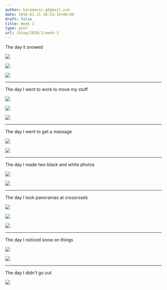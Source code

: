 ```yaml
---
author: karamanis.g@gmail.com
date: 2018-01-21 18:53:15+00:00
draft: false
title: Week 3
type: post
url: /blog/2018/1/week-3
---
```


The day it snowed



  
   ![](https://images.squarespace-cdn.com/content/v1/4f3f61bae4b063b909445965/1516559952772-0WDSJHUUF3V43ROZIXLE/ke17ZwdGBToddI8pDm48kNu93_l1Rc0JoXikXAEKHf17gQa3H78H3Y0txjaiv_0fDoOvxcdMmMKkDsyUqMSsMWxHk725yiiHCCLfrh8O1z5QHyNOqBUUEtDDsRWrJLTmDJyaVitQ06bkWUY0OMxkmN-bdz7wg8la12Me-ub45vBE5029s6uMXtkNCzVgxK8m/20180117-DSCF6816.jpg?format=original)

  

  
   ![](https://images.squarespace-cdn.com/content/v1/4f3f61bae4b063b909445965/1516559955133-P2WWGPTEGKHDFUI94ZOX/ke17ZwdGBToddI8pDm48kFWxnDtCdRm2WA9rXcwtIYR7gQa3H78H3Y0txjaiv_0fDoOvxcdMmMKkDsyUqMSsMWxHk725yiiHCCLfrh8O1z5QPOohDIaIeljMHgDF5CVlOqpeNLcJ80NK65_fV7S1UcTSrQkGwCGRqSxozz07hWZrYGYYH8sg4qn8Lpf9k1pYMHPsat2_S1jaQY3SwdyaXg/20180117-DSCF6817.jpg?format=original)

  

  
   ![](https://images.squarespace-cdn.com/content/v1/4f3f61bae4b063b909445965/1516559954992-MKSGXB7G0U47MLSW69XK/ke17ZwdGBToddI8pDm48kNu93_l1Rc0JoXikXAEKHf17gQa3H78H3Y0txjaiv_0fDoOvxcdMmMKkDsyUqMSsMWxHk725yiiHCCLfrh8O1z5QHyNOqBUUEtDDsRWrJLTmDJyaVitQ06bkWUY0OMxkmN-bdz7wg8la12Me-ub45vBE5029s6uMXtkNCzVgxK8m/20180117-DSCF6818.jpg?format=original)

  



* * *

The day I went to work to move my stuff



  
   ![](https://images.squarespace-cdn.com/content/v1/4f3f61bae4b063b909445965/1516560018991-UWCTJAP18S73ZIDY3NR8/ke17ZwdGBToddI8pDm48kDHPSfPanjkWqhH6pl6g5ph7gQa3H78H3Y0txjaiv_0fDoOvxcdMmMKkDsyUqMSsMWxHk725yiiHCCLfrh8O1z4YTzHvnKhyp6Da-NYroOW3ZGjoBKy3azqku80C789l0mwONMR1ELp49Lyc52iWr5dNb1QJw9casjKdtTg1_-y4jz4ptJBmI9gQmbjSQnNGng/IMG_3772.jpg?format=original)

  

  
   ![](https://images.squarespace-cdn.com/content/v1/4f3f61bae4b063b909445965/1516560002664-MEZEVUXWGBCHU7WF3FAH/ke17ZwdGBToddI8pDm48kDHPSfPanjkWqhH6pl6g5ph7gQa3H78H3Y0txjaiv_0fDoOvxcdMmMKkDsyUqMSsMWxHk725yiiHCCLfrh8O1z4YTzHvnKhyp6Da-NYroOW3ZGjoBKy3azqku80C789l0mwONMR1ELp49Lyc52iWr5dNb1QJw9casjKdtTg1_-y4jz4ptJBmI9gQmbjSQnNGng/IMG_3773.jpg?format=original)

  

  
   ![](https://images.squarespace-cdn.com/content/v1/4f3f61bae4b063b909445965/1516560008675-CKQ58RRSB76DKO3KWBPQ/ke17ZwdGBToddI8pDm48kK60W-ob1oA2Fm-j4E_9NQB7gQa3H78H3Y0txjaiv_0fDoOvxcdMmMKkDsyUqMSsMWxHk725yiiHCCLfrh8O1z4YTzHvnKhyp6Da-NYroOW3ZGjoBKy3azqku80C789l0kD6Ec8Uq9YczfrzwR7e2Mh5VMMOxnTbph8FXiclivDQnof69TlCeE0rAhj6HUpXkw/IMG_3775.jpg?format=original)

  



* * *

The day I went to get a massage



  
   ![](https://images.squarespace-cdn.com/content/v1/4f3f61bae4b063b909445965/1516560172469-906AIBQDCMV7G8N92I2E/ke17ZwdGBToddI8pDm48kDHPSfPanjkWqhH6pl6g5ph7gQa3H78H3Y0txjaiv_0fDoOvxcdMmMKkDsyUqMSsMWxHk725yiiHCCLfrh8O1z4YTzHvnKhyp6Da-NYroOW3ZGjoBKy3azqku80C789l0mwONMR1ELp49Lyc52iWr5dNb1QJw9casjKdtTg1_-y4jz4ptJBmI9gQmbjSQnNGng/IMG_3785.jpg?format=original)

  

  
   ![](https://images.squarespace-cdn.com/content/v1/4f3f61bae4b063b909445965/1516560171401-K3KCKT7B3WSXKZSKMYPE/ke17ZwdGBToddI8pDm48kDHPSfPanjkWqhH6pl6g5ph7gQa3H78H3Y0txjaiv_0fDoOvxcdMmMKkDsyUqMSsMWxHk725yiiHCCLfrh8O1z4YTzHvnKhyp6Da-NYroOW3ZGjoBKy3azqku80C789l0mwONMR1ELp49Lyc52iWr5dNb1QJw9casjKdtTg1_-y4jz4ptJBmI9gQmbjSQnNGng/IMG_3788.jpg?format=original)

  



* * *

The day I made two black and white photos



  
   ![](https://images.squarespace-cdn.com/content/v1/4f3f61bae4b063b909445965/1516560248348-3FZO4WKSKIK4B05QWHWE/ke17ZwdGBToddI8pDm48kLa3ihgoWFTH_E2LJgqAHVV7gQa3H78H3Y0txjaiv_0fDoOvxcdMmMKkDsyUqMSsMWxHk725yiiHCCLfrh8O1z5QPOohDIaIeljMHgDF5CVlOqpeNLcJ80NK65_fV7S1URVGn_8m7Kf819ZoJ81dUhWeO6mTSfyM53mIDhlOsQ77J0Zlzkizxpnq9j6A3DYTGw/IMG_3824.jpg?format=original)

  

  
   ![](https://images.squarespace-cdn.com/content/v1/4f3f61bae4b063b909445965/1516560256481-83MOHKK94LEQJOVHFODS/ke17ZwdGBToddI8pDm48kDHPSfPanjkWqhH6pl6g5ph7gQa3H78H3Y0txjaiv_0fDoOvxcdMmMKkDsyUqMSsMWxHk725yiiHCCLfrh8O1z4YTzHvnKhyp6Da-NYroOW3ZGjoBKy3azqku80C789l0mwONMR1ELp49Lyc52iWr5dNb1QJw9casjKdtTg1_-y4jz4ptJBmI9gQmbjSQnNGng/IMG_3836.jpg?format=original)

  



* * *

The day I took panoramas at crossroads



  
   ![](https://images.squarespace-cdn.com/content/v1/4f3f61bae4b063b909445965/1516560386302-V80HK0MTD2CA8XB0CBJ4/ke17ZwdGBToddI8pDm48kD7BGcw-cRkOJlB2yn3q-EUUqsxRUqqbr1mOJYKfIPR7LoDQ9mXPOjoJoqy81S2I8N_N4V1vUb5AoIIIbLZhVYwL8IeDg6_3B-BRuF4nNrNcQkVuAT7tdErd0wQFEGFSnIz07n2s0zWCFxPmWy7SJBcPdu7fteyiZ9eyLJoM1q_fVFZgkeJxQz7wLUiFRPYE5g/IMG_3850.jpg?format=original)

  

  
   ![](https://images.squarespace-cdn.com/content/v1/4f3f61bae4b063b909445965/1516560455220-F6LWCMVPLD9T8JER8YGM/ke17ZwdGBToddI8pDm48kKASvPFJAdc5j0xcZlNSUUQUqsxRUqqbr1mOJYKfIPR7LoDQ9mXPOjoJoqy81S2I8N_N4V1vUb5AoIIIbLZhVYwL8IeDg6_3B-BRuF4nNrNcQkVuAT7tdErd0wQFEGFSnKQT6tmDDLokzOO-YNZJpwnjL3tDyszd50oqMdsYwAoTcLoos8GUecrMBIKZmF0ZaQ/IMG_3858.jpg?format=original)

  

  
   ![](https://images.squarespace-cdn.com/content/v1/4f3f61bae4b063b909445965/1516560638877-R3IW7BS2YDUOJI0JU06N/ke17ZwdGBToddI8pDm48kIj3NMtswuifwm8RGnOODEQUqsxRUqqbr1mOJYKfIPR7LoDQ9mXPOjoJoqy81S2I8N_N4V1vUb5AoIIIbLZhVYwL8IeDg6_3B-BRuF4nNrNcQkVuAT7tdErd0wQFEGFSnKWfKou9cbI0GN29r8H3OPA_lx5E4XHfGitufcd-GlLxjlw5HkESzL6IK26UGNMJVw/IMG_3855.jpg?format=original)

  



* * *

The day I noticed snow on things



  
   ![](https://images.squarespace-cdn.com/content/v1/4f3f61bae4b063b909445965/1516560704383-NSHZWHLJJNBLKMZ7489I/ke17ZwdGBToddI8pDm48kK60W-ob1oA2Fm-j4E_9NQB7gQa3H78H3Y0txjaiv_0fDoOvxcdMmMKkDsyUqMSsMWxHk725yiiHCCLfrh8O1z4YTzHvnKhyp6Da-NYroOW3ZGjoBKy3azqku80C789l0kD6Ec8Uq9YczfrzwR7e2Mh5VMMOxnTbph8FXiclivDQnof69TlCeE0rAhj6HUpXkw/IMG_3868.jpg?format=original)

  

  
   ![](https://images.squarespace-cdn.com/content/v1/4f3f61bae4b063b909445965/1516560700438-SQCTZBRWY5KX2EA0Z3KU/ke17ZwdGBToddI8pDm48kK60W-ob1oA2Fm-j4E_9NQB7gQa3H78H3Y0txjaiv_0fDoOvxcdMmMKkDsyUqMSsMWxHk725yiiHCCLfrh8O1z4YTzHvnKhyp6Da-NYroOW3ZGjoBKy3azqku80C789l0kD6Ec8Uq9YczfrzwR7e2Mh5VMMOxnTbph8FXiclivDQnof69TlCeE0rAhj6HUpXkw/IMG_3869.jpg?format=original)

  



* * *

The day I didn't go out



  
   ![](https://images.squarespace-cdn.com/content/v1/4f3f61bae4b063b909445965/1516560747401-0RVZR8PAP51R2GRIAR0Z/ke17ZwdGBToddI8pDm48kJ9Vf5x0a7V4oPpXjx7dc1N7gQa3H78H3Y0txjaiv_0fDoOvxcdMmMKkDsyUqMSsMWxHk725yiiHCCLfrh8O1z5QPOohDIaIeljMHgDF5CVlOqpeNLcJ80NK65_fV7S1UaX5h46DTa2zhpD2S4dCqlGPZmkhkBVHbtbQ1eKMXMLsDypYv5Z9qB9WFs-NjPCfmw/IMG_3892.jpg?format=original)

  


